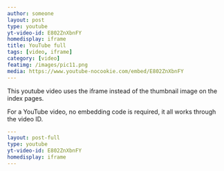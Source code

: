 ```yaml
---
author: someone
layout: post
type: youtube
yt-video-id: E802ZnXbnFY
homedisplay: iframe
title: YouTube full
tags: [video, iframe]
category: [video]
featimg: /images/pic11.png
media: https://www.youtube-nocookie.com/embed/E802ZnXbnFY
---
```

This youtube video uses the iframe instead of the thumbnail image on the index pages.

For a YouTube video, no embedding code is required, it all works through the video ID.

```yml
---
layout: post-full
type: youtube
yt-video-id: E802ZnXbnFY
homedisplay: iframe
---
```
